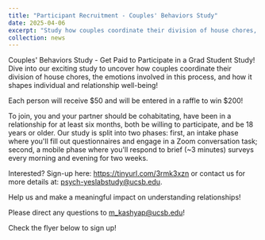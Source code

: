 ```yaml
---
title: "Participant Recruitment - Couples' Behaviors Study"
date: 2025-04-06
excerpt: "Study how couples coordinate their division of house chores, the emotions involved in this process, and how it shapes individual and relationship well-being! <br/><img src='/images/CoupleStudy.png'>"
collection: news
---
```


Couples' Behaviors Study - Get Paid to Participate in a Grad Student Study!
Dive into our exciting study to uncover how couples coordinate their division of house chores, the emotions involved in this process, and how it shapes individual and relationship well-being! 

Each person will receive $50 and will be entered in a raffle to win $200!

To join, you and your partner should be cohabitating, have been in a relationship for at least six months, both be willing to participate, and be 18 years or older. Our study is split into two phases: first, an intake phase where you'll fill out questionnaires and engage in a Zoom conversation task; second, a mobile phase where you'll respond to brief (~3 minutes) surveys every morning and evening for two weeks. 

Interested? Sign-up here: https://tinyurl.com/3rmk3xzn or contact us for more details at: psych-yeslabstudy@ucsb.edu. 

Help us and make a meaningful impact on understanding relationships!

Please direct any questions to m_kashyap@ucsb.edu!

Check the flyer below to sign up!
